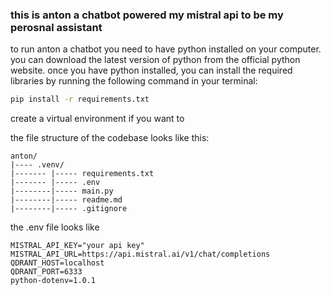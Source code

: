 ### this is anton a chatbot powered my mistral api to be my perosnal assistant 

to run anton a chatbot you need to have python installed on your computer. you can download the latest version of
python from the official python website. once you have python installed, you can install the required libraries by
running the following command in your terminal:
``` bash
pip install -r requirements.txt
```
create a virtual environment if you want to

the file structure of the codebase looks like this:
```grpgql
anton/
|---- .venv/
|------- |----- requirements.txt
|------- |----- .env
|--------|----- main.py
|--------|----- readme.md
|--------|----- .gitignore
```
the .env file looks like
```.env
MISTRAL_API_KEY="your api key"
MISTRAL_API_URL=https://api.mistral.ai/v1/chat/completions
QDRANT_HOST=localhost
QDRANT_PORT=6333
python-dotenv=1.0.1
```
